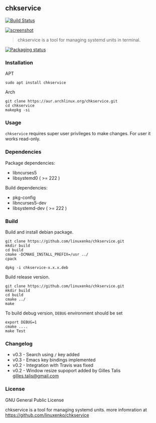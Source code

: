 ## chkservice

[![Build Status](https://img.shields.io/travis/linuxenko/chkservice.svg?style=flat-square)](https://travis-ci.org/linuxenko/chkservice)

[![screenshot](https://raw.githubusercontent.com/linuxenko/linuxenko.github.io/master/media/chkservice/chkservice.png)](https://raw.githubusercontent.com/linuxenko/linuxenko.github.io/master/media/chkservice/chkservice.png)

> chkservice is a tool for managing systemd units in terminal.

[![Packaging status](https://repology.org/badge/vertical-allrepos/chkservice.svg)](https://repology.org/metapackage/chkservice)

### Installation

APT

```
sudo apt install chkservice
```

Arch

```
git clone https://aur.archlinux.org/chkservice.git
cd chkservice
makepkg -si
```

### Usage

`chkservice` requires super user privileges to make changes. For user it works read-only.

### Dependencies

Package dependencies:
  * libncurses5
  * libsystemd0 ( >= 222 )
  
Build dependencies:
  * pkg-config
  * libncurses5-dev
  * libsystemd-dev ( >= 222 )

### Build

Build and install debian package.

```
git clone https://github.com/linuxenko/chkservice.git
mkdir build
cd build
cmake -DCMAKE_INSTALL_PREFIX=/usr ../
cpack

dpkg -i chkservice-x.x.x.deb
```

Build release version.

```
git clone https://github.com/linuxenko/chkservice.git
mkdir build
cd build
cmake ../
make
```

To build debug version, `DEBUG` environment should be set

```
export DEBUG=1
cmake ....
make Test
```

### Changelog

  * v0.3 - Search using `/` key added
  * v0.3 - Emacs key bindings implemented
  * v0.2 - Integration with Travis was fixed
  * v0.2 - Window resize supoport added by Gilles Talis <gilles.talis@gmail.com>


### License
GNU General Public License

chkservice is a tool for managing systemd units.
more infomration at https://github.com/linuxenko/chkservice
